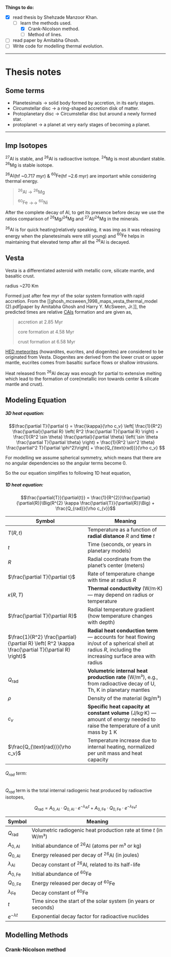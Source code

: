 
**Things to do:** 

- [x] read thesis by Shehzade Manzoor Khan.
	- [ ] learn the methods used.
		- [x] Crank-Nicolson method.
		- [ ] Method of lines.
- [ ] read paper by Amitabha Ghosh.
- [ ] Write code for modelling thermal evolution.

-------------
# Thesis notes

## Some terms

- Planetesimals -> solid body formed by accretion, in its early stages.
- Circumstellar disc -> a ring-shaped accretion disk of matter.
- Protoplanetary disc -> Circumstellar disc but around a newly formed star.
- protoplanet -> a planet at very early stages of becoming a planet. 


--------------


## Imp Isotopes

$^{27}\text{Al}$ is stable, and $^{26}\text{Al}$ is radioactive isotope.
$^{24}\text{Mg}$ is most abundant stable.
$^{26}\text{Mg}$ is stable isotope.

$^{26}\text{Al}$(hf ~0.717 myr) & $^{60}\text{Fe}$(hf ~2.6 myr) are important while considering thermal energy.

>$^{26}\text{Al}$ -> $^{26}\text{Mg}$ 
>
>$^{60}\text{Fe}$ ->-> $^{60}\text{Ni}$

After the complete decay of Al, to get its presence before decay we use the ratios comparison of $^{26}\text{Mg} / ^{24}\text{Mg}$ and $^{27}\text{Al} / ^{24}\text{Mg}$ in the minerals.

$^{26}\text{Al}$ is for quick heating(relatively speaking, it was imp as it was releasing energy when the planetesimals were still young) and $^{60}\text{Fe}$ helps in maintaining that elevated temp after all the $^{26}\text{Al}$ is decayed.


## Vesta

Vesta is a differentiated asteroid with metallic core, silicate mantle, and basaltic crust.

radius ~270 Km

Formed just after few myr of the solar system formation with rapid accretion. From the [[ghosh_mcsween_1998_maps_vesta_thermal_model (2).pdf|paper by Amitabha Ghosh and Harry Y. McSween, Jr.]], the predicted times are relative [CAIs](https://en.wikipedia.org/wiki/Calcium%E2%80%93aluminium-rich_inclusion) formation and are given as,

> accretion at 2.85 Myr
> 
> core formation at 4.58 Myr
> 
> crust formation at 6.58 Myr


[HED meteorites](https://en.wikipedia.org/wiki/HED_meteorite) (howardites, eucrites, and diogenites) are considered to be originated from Vesta. Diogenites are derived from the lower crust or upper mantle, eucrites comes from basaltic surface flows or shallow intrusions.

Heat released from $^{26}\text{Al}$ decay was enough for partial to extensive melting which lead to the formation of core(metallic iron towards center & silicate mantle and crust).


## Modeling Equation


##### 3D heat equation:
$$\frac{\partial T}{\partial t} = \frac{\kappa}{\rho c_v} \left[
\frac{1}{R^2} \frac{\partial}{\partial R} \left( R^2 \frac{\partial T}{\partial R} \right) + \frac{1}{R^2 \sin \theta} \frac{\partial}{\partial \theta} \left( \sin \theta \frac{\partial T}{\partial \theta} \right) + \frac{1}{R^2 \sin^2 \theta} \frac{\partial^2 T}{\partial \phi^2}\right] + \frac{Q_{\text{rad}}}{\rho c_v} $$

For modelling we assume spherical symmetry, which means that there are no angular dependencies so the angular terms become 0.

So the our equation simplifies to following 1D heat equation,

##### 1D heat equation:
$$\frac{\partial{T}}{\partial{t}} = \frac{1}{R^{2}}\frac{\partial}{\partial{R}}\Big(R^{2} \kappa \frac{\partial{T}}{\partial{R}}\Big) + \frac{Q_{rad}}{\rho c_{v}}$$

| Symbol                                                                                              | Meaning                                                                                                                                                  |
| --------------------------------------------------------------------------------------------------- | -------------------------------------------------------------------------------------------------------------------------------------------------------- |
| $T(R, t)$                                                                                           | Temperature as a function of **radial distance** $R$ and **time** $t$                                                                                    |
| $t$                                                                                                 | Time (seconds, or years in planetary models)                                                                                                             |
| $R$                                                                                                 | Radial coordinate from the planet’s center (meters)                                                                                                      |
| $\frac{\partial T}{\partial t}$                                                                     | Rate of temperature change with time at radius $R$                                                                                                       |
| $\kappa(R, T)$                                                                                      | **Thermal conductivity** (W/m·K) — may depend on radius or temperature                                                                                   |
| $\frac{\partial T}{\partial R}$                                                                     | Radial temperature gradient (how temperature changes with depth)                                                                                         |
| $\frac{1}{R^2} \frac{\partial}{\partial R} \left( R^2 \kappa \frac{\partial T}{\partial R} \right)$ | **Radial heat conduction term** — accounts for heat flowing in/out of a spherical shell at radius $R$, including the increasing surface area with radius |
| $Q_{\text{rad}}$                                                                                    | **Volumetric internal heat production rate** (W/m³), e.g., from radioactive decay of U, Th, K in planetary mantles                                       |
| $\rho$                                                                                              | Density of the material (kg/m³)                                                                                                                          |
| $c_v$                                                                                               | **Specific heat capacity at constant volume** (J/kg·K) — amount of energy needed to raise the temperature of a unit mass by 1 K                          |
| $\frac{Q_{\text{rad}}}{\rho c_v}$                                                                   | Temperature increase due to internal heating, normalized per unit mass and heat capacity                                                                 |

###### $Q_{rad}$ term:

$Q_{rad}$ term is the total internal radiogenic heat produced by radioactive isotopes,

$$Q_{\text{rad}} = A_{0,\text{Al}} \cdot Q_{0,\text{Al}} \cdot e^{-\lambda_{\text{Al}} t} + A_{0,\text{Fe}} \cdot Q_{0,\text{Fe}} \cdot e^{-\lambda_{\text{Fe}} t}$$


| Symbol                | Meaning                                                          |
| --------------------- | ---------------------------------------------------------------- |
| $Q_{\text{rad}}$      | Volumetric radiogenic heat production rate at time $t$ (in W/m³) |
| $A_{0,\text{Al}}$     | Initial abundance of $^{26}\text{Al}$ (atoms per m³ or kg)       |
| $Q_{0,\text{Al}}$     | Energy released per decay of $^{26}\text{Al}$ (in joules)        |
| $\lambda_{\text{Al}}$ | Decay constant of $^{26}\text{Al}$, related to its half-life     |
| $A_{0,\text{Fe}}$     | Initial abundance of $^{60}\text{Fe}$                            |
| $Q_{0,\text{Fe}}$     | Energy released per decay of $^{60}\text{Fe}$                    |
| $\lambda_{\text{Fe}}$ | Decay constant of $^{60}\text{Fe}$                               |
| $t$                   | Time since the start of the solar system (in years or seconds)   |
| $e^{-\lambda t}$      | Exponential decay factor for radioactive nuclides                |


## Modelling Methods

### Crank-Nicolson method 

[^1]: 
